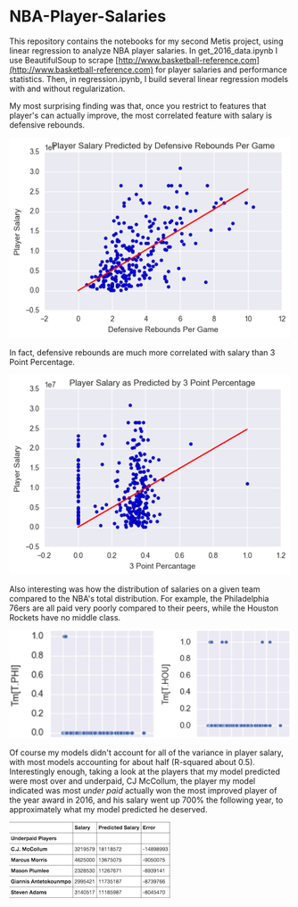 # NBA-Player-Salaries
This repository contains the notebooks for my second Metis project, using linear regression to analyze NBA player salaries. In get_2016_data.ipynb I use BeautifulSoup to scrape [http://www.basketball-reference.com](http://www.basketball-reference.com) for player salaries and performance statistics. Then, in regression.ipynb, I build several linear regression models with and without regularization. 

My most surprising finding was that, once you restrict to features that player's can actually improve, the most correlated feature with salary is defensive rebounds.

![Defensive Rebounds](https://github.com/michaelaaroncantrell/NBA-Player-Salaries/blob/master/images/DRB-scatter.png)

In fact, defensive rebounds are much more correlated with salary than 3 Point Percentage.

![Three Point Percentage](https://github.com/michaelaaroncantrell/NBA-Player-Salaries/blob/master/images/3PP-scatter.png)

Also interesting was how the distribution of salaries on a given team compared to the NBA's total distribution. For example, the Philadelphia 76ers are all paid very poorly compared to their peers, while the Houston Rockets have no middle class.

![Salary by Team](https://github.com/michaelaaroncantrell/NBA-Player-Salaries/blob/master/images/salary-by-team.png)

Of course my models didn't account for all of the variance in player salary, with most models accounting for about half (R-squared about 0.5). Interestingly enough, taking a look at the players that my model predicted were most over and underpaid, CJ McCollum, the player my model indicated was most *under paid* actually won the most improved player of the year award in 2016, and his salary went up 700% the following year, to approximately what my model predicted he deserved.

![Most Underpaid Players](https://github.com/michaelaaroncantrell/NBA-Player-Salaries/blob/master/images/signif-underpaid.png)